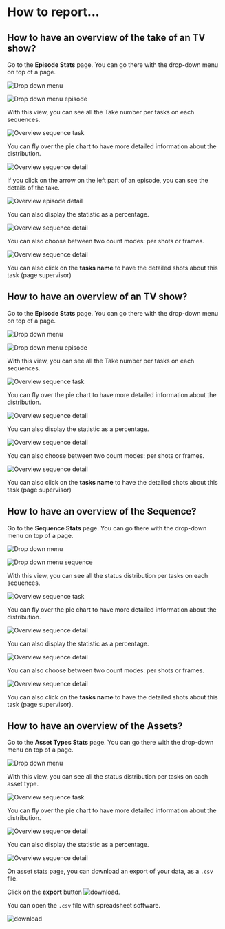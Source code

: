 # How to report...


## How to have an overview of the take of an TV show?

Go to the **Episode Stats** page. You can go there with the drop-down menu on top of a page.


![Drop down menu](../img/getting-started/drop_down_menu.png)

![Drop down menu episode](../img/getting-started/drop_down_menu_ep_seq.png)

With this view, you can see all the Take number per tasks on each
sequences.

![Overview sequence task](../img/getting-started/global_view_episode_retake.png)

You can fly over the pie chart to have more detailed information about the
distribution.

![Overview sequence detail](../img/getting-started/global_view_sequence_detail.png)

If you click on the arrow on the left part of an episode, you can see the details of the take.

![Overview episode detail](../img/getting-started/global_view_episode_retake_detail.png)


You can also display the statistic as a percentage.

![Overview sequence detail](../img/getting-started/global_view_episode_perc.png)

You can also choose between two count modes: per shots or frames.

![Overview sequence detail](../img/getting-started/global_view_sequence_detail_count.png)


You can also click on the **tasks name** to have the detailed shots about this
task (page supervisor)

## How to have an overview of an TV show?

Go to the **Episode Stats** page. You can go there with the drop-down menu on top of a page.


![Drop down menu](../img/getting-started/drop_down_menu.png)

![Drop down menu episode](../img/getting-started/drop_down_menu_ep_seq.png)

With this view, you can see all the Take number per tasks on each
sequences.

![Overview sequence task](../img/getting-started/global_view_episode_stat.png)

You can fly over the pie chart to have more detailed information about the
distribution.

![Overview sequence detail](../img/getting-started/global_view_sequence_detail.png)

You can also display the statistic as a percentage.

![Overview sequence detail](../img/getting-started/global_view_sequence_detail_count_stat.png)

You can also choose between two count modes: per shots or frames.

![Overview sequence detail](../img/getting-started/global_view_sequence_detail_count.png)

You can also click on the **tasks name** to have the detailed shots about this
task (page supervisor)


## How to have an overview of the Sequence?

Go to the **Sequence Stats** page. You can go there with the drop-down menu on top of a page.


![Drop down menu](../img/getting-started/drop_down_menu.png)

![Drop down menu sequence](../img/getting-started/drop_down_menu_sequence.png)

With this view, you can see all the status distribution per tasks on each
sequences.

![Overview sequence task](../img/getting-started/global_view_sequence.png)

You can fly over the pie chart to have more detailed information about the
distribution.

![Overview sequence detail](../img/getting-started/global_view_sequence_detail.png)

You can also display the statistic as a percentage.

![Overview sequence detail](../img/getting-started/global_view_sequence_detail_perc.png)

You can also choose between two count modes: per shots or frames.

![Overview sequence detail](../img/getting-started/global_view_sequence_detail_count.png)


You can also click on the **tasks name** to have the detailed shots about this
task (page supervisor).


## How to have an overview of the Assets?

Go to the **Asset Types Stats** page. You can go there with the drop-down menu on top of a page.

![Drop down menu](../img/getting-started/drop_down_menu_stat.png)

With this view, you can see all the status distribution per tasks on each
asset type.

![Overview sequence task](../img/getting-started/global_view_asset.png)

You can fly over the pie chart to have more detailed information about the
distribution.

![Overview sequence detail](../img/getting-started/global_view_sequence_detail.png)

You can also display the statistic as a percentage.

![Overview sequence detail](../img/getting-started/global_view_asset_detail_perc.png)


On asset stats page, you can download an export of your data, as a `.csv` file.

Click on the **export** button ![download](../img/getting-started/export.png).

You can open the `.csv` file with spreadsheet software.

![download](../img/getting-started/export_csv_asset.png)


